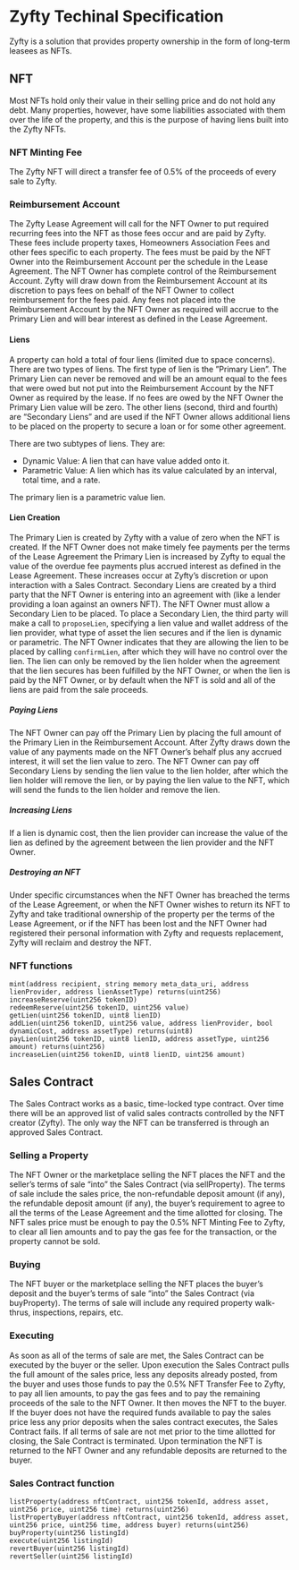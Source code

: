 # Zyfty Techinal Specification

Zyfty is a solution that provides property ownership in the form of long-term leasees as NFTs.

## NFT

Most NFTs hold only their value in their selling price and do not hold any
debt.  Many properties, however, have some liabilities associated with them
over the life of the property, and this is the purpose of having liens built
into the Zyfty NFTs.

### NFT Minting Fee

The Zyfty NFT will direct a transfer fee of 0.5% of the proceeds of every sale to Zyfty.

### Reimbursement Account

The Zyfty Lease Agreement will call for the NFT Owner to put required recurring
fees into the NFT as those fees occur and are paid by Zyfty. These fees include
property taxes, Homeowners Association Fees and other fees specific to each
property.  The fees must be paid by the NFT Owner into the Reimbursement
Account per the schedule in the Lease Agreement.  The NFT Owner has complete
control of the Reimbursement Account.  Zyfty will draw down from the
Reimbursement Account at its discretion to pays fees on behalf of the NFT Owner
to collect reimbursement for the fees paid.  Any fees not placed into the
Reimbursement Account by the NFT Owner as required will accrue to the Primary
Lien and will bear interest as defined in the Lease Agreement.  

#### Liens

A property can hold a total of four liens (limited due to space concerns).
There are two types of liens. The first type of lien is the ”Primary Lien”.
The Primary Lien can never be removed and will be an amount equal to the fees
that were owed but not put into the Reimbursement Account by the NFT Owner as
required by the lease. If no fees are owed by the NFT Owner the Primary Lien
value will be zero. The other liens (second, third and fourth) are “Secondary
Liens” and are used if the NFT Owner allows additional liens to be placed on
the property to secure a loan or for some other agreement.

There are two subtypes of liens. They are:
- Dynamic Value: A lien that can have value added onto it.
- Parametric Value: A lien which has its value calculated by an interval, 
  total time, and a rate.

The primary lien is a parametric value lien.

#### Lien Creation

The Primary Lien is created by Zyfty with a value of zero when the NFT is
created.  If the NFT Owner does not make timely fee payments per the terms of
the Lease Agreement the Primary Lien is increased by Zyfty to equal the value
of the overdue fee payments plus accrued interest as defined in the Lease
Agreement.  These increases occur at Zyfty’s discretion or upon interaction
with a Sales Contract.  Secondary Liens are created by a third party that the
NFT Owner is entering into an agreement with (like a lender providing a loan
against an owners NFT).  The NFT Owner must allow a Secondary Lien to be
placed.  To place a Secondary Lien, the third party will make a call
to `proposeLien`, specifying a lien value and wallet address of the lien
provider, what type of asset the lien secures and if the lien is dynamic or
parametric.  The NFT Owner indicates that they are allowing the lien to be placed
by calling `confirmLien`, after which they will have no control over the lien.
The lien can only be removed by the lien holder when the agreement that the
lien secures has been fulfilled by the NFT Owner, or when the lien is paid by
the NFT Owner, or by default when the NFT is sold and all of the liens are paid
from the sale proceeds.

##### Paying Liens

The NFT Owner can pay off the Primary Lien by placing the full amount of the
Primary Lien in the Reimbursement Account.  After Zyfty draws down the value of
any payments made on the NFT Owner’s behalf plus any accrued interest, it will
set the lien value to zero.  The NFT Owner can pay off Secondary Liens by
sending the lien value to the lien holder, after which the lien holder will
remove the lien, or by paying the lien value to the NFT, which will send the
funds to the lien holder and remove the lien.

##### Increasing Liens

If a lien is dynamic cost, then the lien provider can increase the value of the
lien as defined by the agreement between the lien provider and the NFT Owner.

##### Destroying an NFT

Under specific circumstances when the NFT Owner has breached the terms of the
Lease Agreement, or when the NFT Owner wishes to return its NFT to Zyfty and
take traditional ownership of the property per the terms of the Lease
Agreement, or if the NFT has been lost and the NFT Owner had registered their
personal information with Zyfty and requests replacement, Zyfty will reclaim
and destroy the NFT.

### NFT functions

```
mint(address recipient, string memory meta_data_uri, address lienProvider, address lienAssetType) returns(uint256)
increaseReserve(uint256 tokenID)
redeemReserve(uint256 tokenID, uint256 value) 
getLien(uint256 tokenID, uint8 lienID)
addLien(uint256 tokenID, uint256 value, address lienProvider, bool dynamicCost, address assetType) returns(uint8)
payLien(uint256 tokenID, uint8 lienID, address assetType, uint256 amount) returns(uint256)
increaseLien(uint256 tokenID, uint8 lienID, uint256 amount) 
```


## Sales Contract

The Sales Contract works as a basic, time-locked type contract.  Over time
there will be an approved list of valid sales contracts controlled by the NFT
creator (Zyfty).  The only way the NFT can be transferred is through an
approved Sales Contract.

### Selling a Property

The NFT Owner or the marketplace selling the NFT places the NFT and the
seller’s terms of sale “into” the Sales Contract (via sellProperty).  The terms
of sale include the sales price, the non-refundable deposit amount (if any),
the refundable deposit amount (if any), the buyer’s requirement to agree to all
the terms of the Lease Agreement and the time allotted for closing. The NFT
sales price must be enough to pay the 0.5% NFT Minting Fee to Zyfty, to clear
all lien amounts and to pay the gas fee for the transaction, or the property
cannot be sold.

### Buying

The NFT buyer or the marketplace selling the NFT places the buyer’s deposit and
the buyer’s terms of sale “into” the Sales Contract (via buyProperty).  The
terms of sale will include any required property walk-thrus, inspections,
repairs, etc.

### Executing

As soon as all of the terms of sale are met, the Sales Contract can be executed
by the buyer or the seller.  Upon execution the Sales Contract pulls the full
amount of the sales price, less any deposits already posted, from the buyer and
uses those funds to pay the 0.5% NFT Transfer Fee to Zyfty, to pay all lien
amounts, to pay the gas fees and to pay the remaining proceeds of the sale to
the NFT Owner.  It then moves the NFT to the buyer.  If the buyer does not have
the required funds available to pay the sales price less any prior deposits
when the sales contract executes, the Sales Contract fails.  If all terms of
sale are not met prior to the time allotted for closing, the Sale Contract is
terminated. Upon termination the NFT is returned to the NFT Owner and any
refundable deposits are returned to the buyer. 

### Sales Contract function
```
listProperty(address nftContract, uint256 tokenId, address asset, uint256 price, uint256 time) returns(uint256)
listPropertyBuyer(address nftContract, uint256 tokenId, address asset, uint256 price, uint256 time, address buyer) returns(uint256)
buyProperty(uint256 listingId) 
execute(uint256 listingId)
revertBuyer(uint256 listingId)
revertSeller(uint256 listingId)
```

